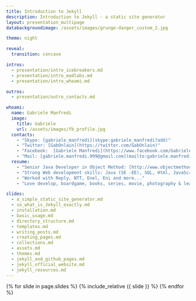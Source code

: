 ```yaml
---
title: Introduction to Jekyll
description: Introduction to Jekyll - a static site generator
layout: presentation_multipage
databackgroundimage: /assets/images/grunge-danger_custom_2.jpg

theme: night

reveal:
  transition: concave

intros:
  - presentation/intro_icebreakers.md
  - presentation/intro_madlabs.md
  - presentation/intro_whoami.md

outros:
  - presentation/outro_contacts.md

whoami:
  name: Gabriele Manfredi
  image:
    title: Gabriele
    url: /assets/images/fb_profile.jpg
  contacts:
    - "Skype: [gabriele_manfredi](skype:gabriele_manfredi?add)"
    - "Twitter: [GabOnlain](https://twitter.com/GabOnlain)"
    - "Facebook:  [Gabriele Manfredi](https://www.facebook.com/Gabriele.Manfredi.999/)"
    - "Mail: [gabriele.manfredi.999@gmail.com](mailto:gabriele.manfredi.999@gmail.com)"
  resume:
    - "Senior Java Developer in Object Method: [http://www.objectmethod.it/](http://www.objectmethod.it/)"
    - "Strong Web development skills: Java (SE -EE), SQL, Html, JavaScript, CSS and more..."
    - "Worked with Reply, NTT, Enel, Eni and more..."
    - "Love develop, boardgame, books, series, movie, photography & learn new things"

slides:
  - a_simple_static_site_generator.md
  - so_what_is_Jekyll_exactly.md
  - installation.md
  - basic_usage.md
  - directory_structure.md
  - templates.md
  - writing_posts.md
  - creating_pages.md
  - collections.md
  - assets.md
  - themes.md
  - jekyll_and_github_pages.md
  - jekyll_official_website.md
  - jekyll_resources.md
---
```


{% for slide in page.slides %}
  {% include_relative {{ slide }} %}
{% endfor %}

